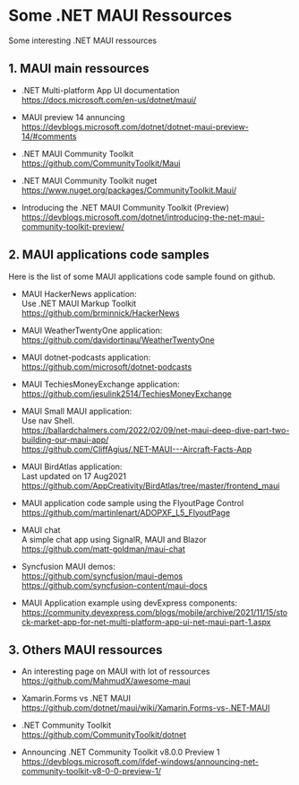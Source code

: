 # Some .NET MAUI Ressources
Some interesting .NET MAUI ressources

## 1. MAUI main ressources

- .NET Multi-platform App UI documentation<br>
https://docs.microsoft.com/en-us/dotnet/maui/

- MAUI preview 14 annuncing<br>
https://devblogs.microsoft.com/dotnet/dotnet-maui-preview-14/#comments

- .NET MAUI Community Toolkit<br>
https://github.com/CommunityToolkit/Maui

- .NET MAUI Community Toolkit nuget<br>
https://www.nuget.org/packages/CommunityToolkit.Maui/

- Introducing the .NET MAUI Community Toolkit (Preview)<br>
https://devblogs.microsoft.com/dotnet/introducing-the-net-maui-community-toolkit-preview/

## 2. MAUI applications code samples

Here is the list of some MAUI applications code sample found on github.

- MAUI HackerNews application:<br>
  Use .NET MAUI Markup Toolkit<br>
https://github.com/brminnick/HackerNews

- MAUI WeatherTwentyOne application:<br>
https://github.com/davidortinau/WeatherTwentyOne

- MAUI dotnet-podcasts application:<br>
https://github.com/microsoft/dotnet-podcasts

- MAUI TechiesMoneyExchange application:<br>
https://github.com/jesulink2514/TechiesMoneyExchange

- MAUI Small MAUI application:<br>
Use nav Shell.<br>
https://ballardchalmers.com/2022/02/09/net-maui-deep-dive-part-two-building-our-maui-app/<br>
https://github.com/CliffAgius/.NET-MAUI---Aircraft-Facts-App

- MAUI BirdAtlas application:<br>
Last updated on 17 Aug2021<br>
https://github.com/AppCreativity/BirdAtlas/tree/master/frontend_maui

- MAUI application code sample using the FlyoutPage Control<br>
https://github.com/martinlenart/ADOPXF_L5_FlyoutPage

- MAUI chat<br>
A simple chat app using SignalR, MAUI and Blazor<br>
https://github.com/matt-goldman/maui-chat

- Syncfusion MAUI demos:<br>
https://github.com/syncfusion/maui-demos<br>
https://github.com/syncfusion-content/maui-docs

- MAUI Application example using devExpress components:<br>
https://community.devexpress.com/blogs/mobile/archive/2021/11/15/stock-market-app-for-net-multi-platform-app-ui-net-maui-part-1.aspx

## 3. Others MAUI ressources

- An interesting page on MAUI with lot of ressources<br>
https://github.com/MahmudX/awesome-maui

- Xamarin.Forms vs .NET MAUI<br>
https://github.com/dotnet/maui/wiki/Xamarin.Forms-vs-.NET-MAUI

- .NET Community Toolkit<br> 
https://github.com/CommunityToolkit/dotnet

- Announcing .NET Community Toolkit v8.0.0 Preview 1<br>
https://devblogs.microsoft.com/ifdef-windows/announcing-net-community-toolkit-v8-0-0-preview-1/

